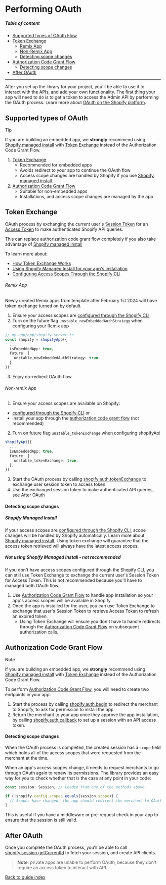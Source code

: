 # Performing OAuth

##### Table of content
- [Supported types of OAuth Flow](#supported-types-of-oauth-flow)
- [Token Exchange](#token-exchange)
  - [Remix App](#remix-app)
  - [Non-Remix App](#non-remix-app)
  - [Detecting scope changes](#detecting-scope-changes)
- [Authorization Code Grant Flow](#authorization-code-grant-flow)
  - [Detecting scope changes](#detecting-scope-changes-1)
- [After OAuth](#after-oauth)

----------------------------------------------------------------------------------
After you set up the library for your project, you'll be able to use it to interact with the APIs, and add your own functionality.
The first thing your app will need to do is to get a token to access the Admin API by performing the OAuth process. Learn more about [OAuth on the Shopify platform](https://shopify.dev/docs/apps/auth/oauth).

## Supported types of OAuth
> [!TIP]
> If you are building an embedded app, we **strongly** recommend using [Shopify managed install](https://shopify.dev/docs/apps/auth/installation#shopify-managed-installation) with [Token Exchange](#token-exchange) instead of the Authorization Code Grant Flow.

1. [Token Exchange](#token-exchange)
    - Recommended for embedded apps
    - Avoids redirect to your app to continue the OAuth flow
    - Access scope changes are handled by Shopify if you use [Shopify managed install](https://shopify.dev/docs/apps/auth/installation#shopify-managed-installation).
2. [Authorization Code Grant Flow](#authorization-code-grant-flow)
    - Suitable for non-embedded apps
    - Installations, and access scope changes are managed by the app

## Token Exchange
OAuth process by exchanging the current user's [Session Token](https://shopify.dev/docs/apps/auth/session-tokens) for an
[Access Token](https://shopify-dev-staging2.shopifycloud.com/docs/apps/auth/access-token-types/online.md) to make
authenticated Shopify API queries.

This can replace authorization code grant flow completely if you also take advantage of [Shopify managed install](https://shopify.dev/docs/apps/auth/installation#shopify-managed-installation)

To learn more about:
  - [How Token Exchange Works](https://shopify.dev/docs/apps/auth/get-access-tokens/token-exchange/overview)
  - [Using Shopify Managed Install for your app's installation](https://shopify.dev/docs/apps/auth/installation#shopify-managed-installation)
  - [Configuring Access Scopes Through the Shopify CLI](https://shopify.dev/docs/apps/tools/cli/configuration)

###### Remix App
Newly created Remix apps from template after February 1st 2024 will have token exchange turned on by default.

1. Ensure your access scopes are [configured through the Shopify CLI](https://shopify.dev/docs/apps/tools/cli/configuration).
2. Turn on the future flag `unstable_newEmbeddedAuthStrategy` when configuring your Remix app

```ts
// my-app/app/shopify.server.ts
const shopify = shopifyApp({
  ...
  isEmbeddedApp: true,
  future: {
    unstable_newEmbeddedAuthStrategy: true,
  }
})

```
3. Enjoy no-redirect OAuth flow.

###### Non-remix App
1. Ensure your access scopes are available on Shopify:
  - [configured through the Shopify CLI](https://shopify.dev/docs/apps/tools/cli/configuration) or
  - install your app through the [authorization code grant flow](#authorization-code-grant-flow) (not recommended)

2. Turn on future flag `unstable_tokenExchange` when configuring shopifyApi

```ts
shopifyApi({
  ...
  isEmbeddedApp: true,
  future: {
    unstable_tokenExchange: true,
  },
})
```
3. Start the OAuth process by calling [shopify.auth.tokenExchange](../reference/auth/tokenExchange.md) to exchange user session token to access token.
4. Use the exchanged session token to make authenticated API queries, see [After OAuth](#after-oauth)

#### Detecting scope changes

##### Shopify Managed Install
If your access scopes are [configured through the Shopify CLI](https://shopify.dev/docs/apps/tools/cli/configuration), scope changes will be handled by Shopify automatically.
Learn more about [Shopify managed install](https://shopify.dev/docs/apps/auth/installation#shopify-managed-installation). Using token exchange will guarantee that the access token retrieved will always have the latest access scopes.

##### Not using Shopify Managed Install - not recommended
If you don't have access scopes configured through the Shopify CLI, you can still use Token Exchange to exchange the current user's Session Token for Access Token.
This is not recommended because you'll have to managed both OAuth flow.

1. Use [Authorization Code Grant Flow](#authorization-code-grant-flow) to handle app installation so your app's access scopes will be 
available in Shopify.
2. Once the app is installed for the user, you can use Token Exchange to exchange that user's Session Token to retrieve Access Token to refresh an expired token.
   - Using Token Exchange will ensure you don't have to handle redirects through the [Authorization Code Grant Flow](#authorization-code-grant-flow) on subsequent authorization calls.

## Authorization Code Grant Flow
> [!NOTE]
> If you are building an embedded app, we **strongly** recommend using [Shopify managed install](https://shopify.dev/docs/apps/auth/installation#shopify-managed-installation) with [Token Exchange](#token-exchange) instead of the Authorization Code Grant Flow.

To perform [Authorization Code Grant Flow](https://shopify.dev/docs/apps/auth/get-access-tokens/authorization-code-grant), you will need to create two endpoints in your app:

1. Start the process by calling [shopify.auth.begin](../reference/auth/begin.md) to redirect the merchant to Shopify, to ask for permission to install the app.
1. Return the merchant to your app once they approve the app installation, by calling [shopify.auth.callback](../reference/auth/callback.md) to set up a session with an API access token.

#### Detecting scope changes

When the OAuth process is completed, the created session has a `scope` field which holds all of the access scopes that were requested from the merchant at the time.

When an app's access scopes change, it needs to request merchants to go through OAuth again to renew its permissions. The library provides an easy way for you to check whether that is the case at any point in your code:

```ts
const session: Session; // Loaded from one of the methods above

if (!shopify.config.scopes.equals(session.scope)) {
  // Scopes have changed, the app should redirect the merchant to OAuth
}
```

This is useful if you have a middleware or pre-request check in your app to ensure that the session is still valid.

## After OAuth

Once you complete the OAuth process, you'll be able to call [shopify.session.getCurrentId](../reference/session/getCurrentId.md) to fetch your session, and create API clients.

> **Note**: private apps are unable to perform OAuth, because they don't require an access token to interact with API.

[Back to guide index](../../README.md#guides)

